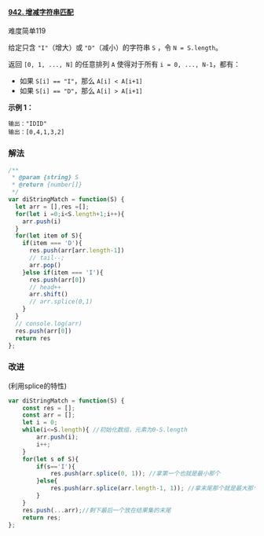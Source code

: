 #### [942. 增减字符串匹配](https://leetcode-cn.com/problems/di-string-match/)

难度简单119

给定只含 `"I"`（增大）或 `"D"`（减小）的字符串 `S` ，令 `N = S.length`。

返回 `[0, 1, ..., N]` 的任意排列 `A` 使得对于所有 `i = 0, ..., N-1`，都有：

- 如果 `S[i] == "I"`，那么 `A[i] < A[i+1]`
- 如果 `S[i] == "D"`，那么 `A[i] > A[i+1]`

 

**示例 1：**

```
输出："IDID"
输出：[0,4,1,3,2]
```

### 解法

```js
/**
 * @param {string} S
 * @return {number[]}
 */
var diStringMatch = function(S) {
  let arr = [],res =[];
  for(let i =0;i<S.length+1;i++){
    arr.push(i)
  }
  for(let item of S){
    if(item === 'D'){
      res.push(arr[arr.length-1])
      // tail--;
      arr.pop()
    }else if(item === 'I'){
      res.push(arr[0])
      // head++
      arr.shift()
      // arr.splice(0,1)
    }
  }
  // console.log(arr)
  res.push(arr[0])
  return res
};
```

### 改进

(利用splice的特性)

```js
var diStringMatch = function(S) {
    const res = [];
    const arr = [];
    let i = 0;
    while(i<=S.length){ //初始化数组，元素为0-S.length
        arr.push(i);
        i++;
    }
    for(let s of S){
        if(s=='I'){
            res.push(arr.splice(0, 1)); //拿第一个也就是最小那个
        }else{
            res.push(arr.splice(arr.length-1, 1)); //拿末尾那个就是最大那个
        }
    }
    res.push(...arr);//剩下最后一个放在结果集的末尾
    return res;
};

```

